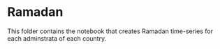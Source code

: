 # Ramadan

This folder contains the notebook that creates Ramadan time-series for each adminstrata of each country.

